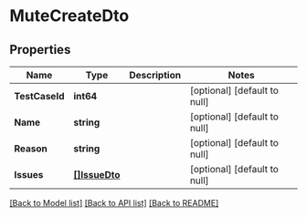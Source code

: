 # MuteCreateDto

## Properties
Name | Type | Description | Notes
------------ | ------------- | ------------- | -------------
**TestCaseId** | **int64** |  | [optional] [default to null]
**Name** | **string** |  | [optional] [default to null]
**Reason** | **string** |  | [optional] [default to null]
**Issues** | [**[]IssueDto**](IssueDto.md) |  | [optional] [default to null]

[[Back to Model list]](../README.md#documentation-for-models) [[Back to API list]](../README.md#documentation-for-api-endpoints) [[Back to README]](../README.md)


